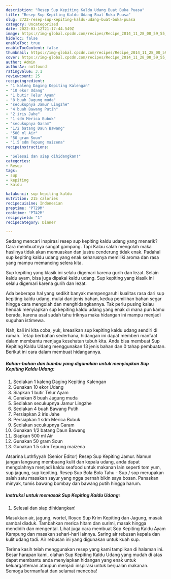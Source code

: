```yaml
---
description: "Resep Sup Kepiting Kaldu Udang Buat Buka Puasa"
title: "Resep Sup Kepiting Kaldu Udang Buat Buka Puasa"
slug: 2722-resep-sup-kepiting-kaldu-udang-buat-buka-puasa
category: Uncategorized
date: 2022-03-12T21:17:44.549Z
image: https://img-global.cpcdn.com/recipes/Recipe_2014_11_28_00_59_55_513_8792c3c0852bfd6b0fda/680x482cq70/sup-kepiting-kaldu-udang-foto-resep-utama.jpg
hideToc: false
enableToc: true
enableTocContent: false
thumbnail: https://img-global.cpcdn.com/recipes/Recipe_2014_11_28_00_59_55_513_8792c3c0852bfd6b0fda/680x482cq70/sup-kepiting-kaldu-udang-foto-resep-utama.jpg
cover: https://img-global.cpcdn.com/recipes/Recipe_2014_11_28_00_59_55_513_8792c3c0852bfd6b0fda/680x482cq70/sup-kepiting-kaldu-udang-foto-resep-utama.jpg
author: Admin
authorAv: notfound
ratingvalue: 3.1
reviewcount: 25
recipeingredient:
- "1 kaleng Daging Kepiting Kalengan"
- "10 ekor Udang"
- "1 butir Telur Ayam"
- "8 buah Jagung muda"
- "secukupnya Jamur Lingzhe"
- "4 buah Bawang Putih"
- "2 iris Jahe"
- "1 sdm Merica Bubuk"
- "secukupnya Garam"
- "1/2 batang Daun Bawang"
- "500 ml Air"
- "50 gram Soun"
- "1.5 sdm Tepung maizena"
recipeinstructions:

- "Selesai dan siap dihidangkan!"
categories:
- Resep
tags:
- sup
- kepiting
- kaldu

katakunci: sup kepiting kaldu 
nutrition: 215 calories
recipecuisine: Indonesian
preptime: "PT29M"
cooktime: "PT42M"
recipeyield: "1"
recipecategory: Dinner

---
```



Sedang mencari inspirasi resep sup kepiting kaldu udang yang menarik? Cara membuatnya sangat gampang. Tapi Kalau salah mengolah maka hasilnya tidak akan memuaskan dan justru cenderung tidak enak. Padahal sup kepiting kaldu udang yang enak seharusnya memiliki aroma dan rasa yang mampu memancing selera kita.


Sup kepiting yang klasik ini selalu digemari karena gurih dan lezat. Selain kaldu ayam, bisa juga dipakai kaldu udang. Sup kepiting yang klasik ini selalu digemari karena gurih dan lezat.

Ada beberapa hal yang sedikit banyak mempengaruhi kualitas rasa dari sup kepiting kaldu udang, mulai dari jenis bahan, kedua pemilihan bahan segar hingga cara mengolah dan menghidangkannya. Tak perlu pusing kalau hendak menyiapkan sup kepiting kaldu udang yang enak di mana pun kamu berada, karena asal sudah tahu triknya maka hidangan ini mampu menjadi suguhan istimewa.


Nah, kali ini kita coba, yuk, kreasikan sup kepiting kaldu udang sendiri di rumah. Tetap berbahan sederhana, hidangan ini dapat memberi manfaat dalam membantu menjaga kesehatan tubuh kita. Anda bisa membuat Sup Kepiting Kaldu Udang menggunakan 13 jenis bahan dan 0 tahap pembuatan. Berikut ini cara dalam membuat hidangannya.

<!--inarticleads1-->

##### Bahan-bahan dan bumbu yang digunakan untuk menyiapkan Sup Kepiting Kaldu Udang:

1. Sediakan 1 kaleng Daging Kepiting Kalengan
1. Gunakan 10 ekor Udang
1. Siapkan 1 butir Telur Ayam
1. Gunakan 8 buah Jagung muda
1. Sediakan secukupnya Jamur Lingzhe
1. Sediakan 4 buah Bawang Putih
1. Persiapkan 2 iris Jahe
1. Persiapkan 1 sdm Merica Bubuk
1. Sediakan secukupnya Garam
1. Gunakan 1/2 batang Daun Bawang
1. Siapkan 500 ml Air
1. Gunakan 50 gram Soun
1. Gunakan 1.5 sdm Tepung maizena


Atsarina Luthfiyyah (Senior Editor) Resep Sup Kepiting Jamur. Namun jangan langsung membuang kulit dan kepala udang, anda dapat mengolahnya menjadi kaldu seafood untuk makanan lain seperti tom yum, sup jagung, sup kepiting. Resep Sup Bola Bola Tahu - Sup / sop merupakan salah satu masakan sayur yang ngga pernah bikin saya bosan. Panaskan minyak, tumis bawang bombay dan bawang putih hingga harum. 

<!--inarticleads2-->

##### Instruksi untuk memasak Sup Kepiting Kaldu Udang:


1. Selesai dan siap dihidangkan!

Masukkan air, jagung, wortel, Royco Sup Krim Kepiting dan Jagung, masak sambal diaduk. Tambahkan merica hitam dan surimi, masak hingga mendidih dan mengental. Lihat juga cara membuat Sop Kepiting Kaldu Ayam Kampung dan masakan sehari-hari lainnya. Saring air rebusan kepala dan kulit udang tadi. Air rebusan ini yang digunakan untuk kuah sup. 

Terima kasih telah menggunakan resep yang kami tampilkan di halaman ini. Besar harapan kami, olahan Sup Kepiting Kaldu Udang yang mudah di atas dapat membantu anda menyiapkan hidangan yang enak untuk keluarga/teman ataupun menjadi inspirasi untuk berjualan makanan. Semoga bermanfaat dan selamat mencoba!
